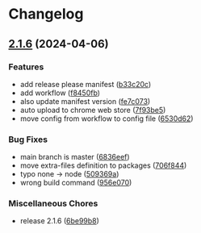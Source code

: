 # Changelog

## [2.1.6](https://github.com/simon511000/MiaouNotes/compare/miaounotes-v2.1.5...miaounotes-v2.1.6) (2024-04-06)


### Features

* add release please manifest ([b33c20c](https://github.com/simon511000/MiaouNotes/commit/b33c20c3c1365a47107bbdfbdcdf989cd2f285e1))
* add workflow ([f8450fb](https://github.com/simon511000/MiaouNotes/commit/f8450fb305fc26750534136a4a9429a504eb783e))
* also update manifest version ([fe7c073](https://github.com/simon511000/MiaouNotes/commit/fe7c07376ad08ad5f859ea18027579347ce8cf5a))
* auto upload to chrome web store ([7f93be5](https://github.com/simon511000/MiaouNotes/commit/7f93be54b93bd012fadd5430600d689a8b469b89))
* move config from workflow to config file ([6530d62](https://github.com/simon511000/MiaouNotes/commit/6530d629bd11ecbcb1680f3f4c77d7b0a194ac22))


### Bug Fixes

* main branch is master ([6836eef](https://github.com/simon511000/MiaouNotes/commit/6836eefe9c5891d212ff567874272cfebbf1fd89))
* move extra-files definition to packages ([706f844](https://github.com/simon511000/MiaouNotes/commit/706f844e8a1b9a1b479b213b22343933414b7b40))
* typo none -&gt; node ([509369a](https://github.com/simon511000/MiaouNotes/commit/509369a05cc08a8fb49cc1c4882e36b499ac39d7))
* wrong build command ([956e070](https://github.com/simon511000/MiaouNotes/commit/956e070d6cbd55017582bb0cf6091304b31fbef8))


### Miscellaneous Chores

* release 2.1.6 ([6be99b8](https://github.com/simon511000/MiaouNotes/commit/6be99b88cadc8e4702ddb74e09d486f72d362733))

